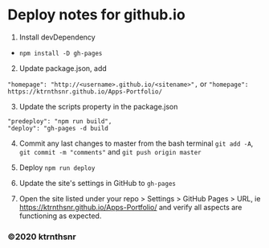# Deploy notes for github.io

1. Install devDependency

- `npm install -D gh-pages`

2. Update package.json, add

`"homepage": "http://<username>.github.io/<sitename>",` or `"homepage": https://ktrnthsnr.github.io/Apps-Portfolio/`

3. Update the scripts property in the package.json

```
"predeploy": "npm run build",
"deploy": "gh-pages -d build
```

4. Commit any last changes to master from the bash terminal
`git add -A`, `git commit -m "comments"` and `git push origin master`

5. Deploy
`npm run deploy`

6. Update the site's settings in GitHub to `gh-pages`

7. Open the site listed under your repo > Settings > GitHub Pages > URL, ie https://ktrnthsnr.github.io/Apps-Portfolio/ and verify all aspects are functioning as expected.

### ©️2020 ktrnthsnr